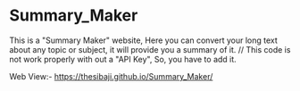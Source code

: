 # Summary_Maker
This is a "Summary Maker" website, Here you can convert your long text about any topic or subject, it will provide you a summary of it.
// This code is not work properly with out a "API Key", So, you have to add it.

Web View:- https://thesibaji.github.io/Summary_Maker/
